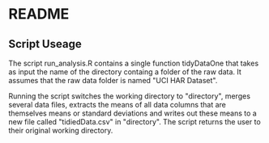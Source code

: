 # README

## Script Useage 
The script run_analysis.R contains a single function tidyDataOne that takes as
input the name of the directory containg a folder of the raw data. 
It assumes that the raw data folder is named "UCI HAR Dataset". 

Running the script switches the working directory to "directory", 
merges several data files, extracts the means of all data columns
that are themselves means or standard deviations and writes out these means 
to a new file called "tidiedData.csv" in "directory". The script returns 
the user to their original working directory. 


